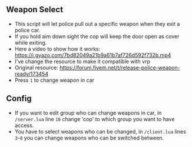 Weapon Select
-
- This script will let police pull out a specific weapon when they exit a police car.
- If you hold aim down sight the cop will keep the door open as cover while exiting.
- Here a video to show how it works: https://i.gyazo.com/7bd82049a21b9a61b7af726d592f732b.mp4
- I've change the resource to make it compatible with vrp
- Original resource: https://forum.fivem.net/t/release-police-weapon-ready/173454
- Press `1` to change weapon in car

Config
-
- If you want to edit group who can change weapons in car, in `/server.lua` line `10` change 'cop' to which group you want to have access.
- You have to select weapons who can be changed, in `/client.lua` lines `3`-`8` you can change weapons who can be switched between.
